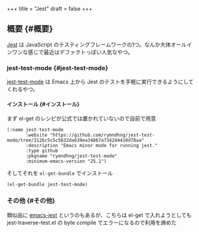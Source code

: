 +++
title = "Jest"
draft = false
+++

## 概要 {#概要}

[Jest](https://jestjs.io/ja/) は JavaScript のテスティングフレームワークの1つ。なんか大体オールインワンな感じで最近はデファクトっぽい人気なやつ。


### jest-test-mode {#jest-test-mode}

[jest-test-mode](https://github.com/rymndhng/jest-test-mode/tree/master) は Emacs 上から Jest のテストを手軽に実行できるようにしてくれるやつ。


#### インストール {#インストール}

まず el-get のレシピが公式では置かれていないので自前で用意

```emacs-lisp
(:name jest-test-mode
       :website "https://github.com/rymndhng/jest-test-mode/tree/3126c5c5c5632da639ea34867a7342d4410d78aa"
       :description "Emacs minor mode for running jest."
       :type github
       :pkgname "rymndhng/jest-test-mode"
       :minimum-emacs-version "25.1")
```

そしてそれを `el-get-bundle` でインストール

```emacs-lisp
(el-get-bundle jest-test-mode)
```


### その他 {#その他}

類似品に [emacs-jest](https://github.com/Emiller88/emacs-jest) というのもあるが、こちらは el-get で入れようとしても jest-traverse-test.el の byte compile でエラーになるので利用を諦めた
